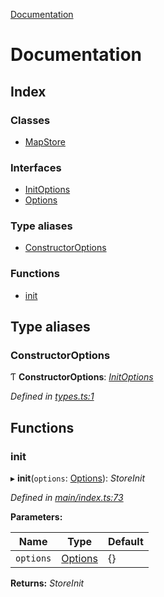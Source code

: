 [Documentation](README.md)

# Documentation

## Index

### Classes

* [MapStore](classes/mapstore.md)

### Interfaces

* [InitOptions](interfaces/initoptions.md)
* [Options](interfaces/options.md)

### Type aliases

* [ConstructorOptions](README.md#constructoroptions)

### Functions

* [init](README.md#init)

## Type aliases

###  ConstructorOptions

Ƭ **ConstructorOptions**: *[InitOptions](interfaces/initoptions.md)*

*Defined in [types.ts:1](https://github.com/badbatch/cachemap/blob/28dde3d/packages/map/src/types.ts#L1)*

## Functions

###  init

▸ **init**(`options`: [Options](interfaces/options.md)): *StoreInit*

*Defined in [main/index.ts:73](https://github.com/badbatch/cachemap/blob/28dde3d/packages/map/src/main/index.ts#L73)*

**Parameters:**

Name | Type | Default |
------ | ------ | ------ |
`options` | [Options](interfaces/options.md) | {} |

**Returns:** *StoreInit*
